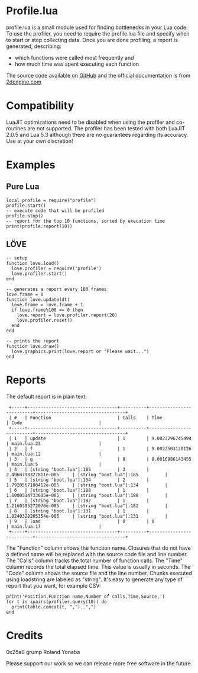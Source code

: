 # Profile.lua
profile.lua is a small module used for finding bottlenecks in your Lua code.
To use the profiler, you need to require the profile.lua file and specify when to start or stop collecting data.
Once you are done profiling, a report is generated, describing:
* which functions were called most frequently and
* how much time was spent executing each function

The source code available on [GitHub](https://github.com/2dengine/profile.lua) and the official documentation is from [2dengine.com](https://2dengine.com/doc/profile.html)

# Compatibility
LuaJIT optimizations need to be disabled when using the profiler and co-routines are not supported.
The profiler has been tested with both LuaJIT 2.0.5 and Lua 5.3 although there are no guarantees regarding its accuracy.
Use at your own discretion!

# Examples
## Pure Lua
~~~~
local profile = require("profile")
profile.start()
-- execute code that will be profiled
profile.stop()
-- report for the top 10 functions, sorted by execution time
print(profile.report(10))
~~~~

## LÖVE
~~~~
-- setup
function love.load()
  love.profiler = require('profile') 
  love.profiler.start()
end

-- generates a report every 100 frames
love.frame = 0
function love.update(dt)
  love.frame = love.frame + 1
  if love.frame%100 == 0 then
    love.report = love.profiler.report(20)
    love.profiler.reset()
  end
end

-- prints the report
function love.draw()
  love.graphics.print(love.report or "Please wait...")
end
~~~~

# Reports
The default report is in plain text:
~~~~
 +-----+----------------------------------+----------+--------------------------+----------------------------------+
 | #   | Function                         | Calls    | Time                     | Code                             |
 +-----+----------------------------------+----------+--------------------------+----------------------------------+
 | 1   | update                           | 1        | 9.0023296745494          | main.lua:23                      |
 | 2   | f                                | 1        | 9.0022503120126          | main.lua:12                      |
 | 3   | g                                | 8        | 8.0016986143455          | main.lua:5                       |
 | 4   | [string "boot.lua"]:185          | 3        | 2.4960798327811e-005     | [string "boot.lua"]:185          |
 | 5   | [string "boot.lua"]:134          | 2        | 1.7920567188412e-005     | [string "boot.lua"]:134          |
 | 6   | [string "boot.lua"]:188          | 1        | 1.6000514733605e-005     | [string "boot.lua"]:188          |
 | 7   | [string "boot.lua"]:182          | 1        | 1.2160395272076e-005     | [string "boot.lua"]:182          |
 | 8   | [string "boot.lua"]:131          | 1        | 1.0240328265354e-005     | [string "boot.lua"]:131          |
 | 9   | load                             | 0        | 0                        | main.lua:17                      |
 +-----+----------------------------------+----------+--------------------------+----------------------------------+
~~~~

The "Function" column shows the function name. Closures that do not have a defined name will be replaced with the source code file and line number.
The "Calls" column tracks the total number of function calls.
The "Time" column records the total elapsed time. This value is usually in seconds.
The "Code" column shows the source file and the line number. Chunks executed using loadstring are labeled as "string".
It's easy to generate any type of report that you want, for example CSV:

~~~~
print('Position,Function name,Number of calls,Time,Source,')
for t in ipairs(profiler.query(10)) do
  print(table.concat(t, ",")..",")
end
~~~~

# Credits
0x25a0
grump
Roland Yonaba

Please support our work so we can release more free software in the future.